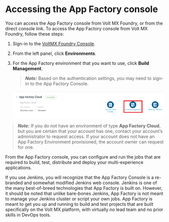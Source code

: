                          

Accessing the App Factory console
=================================

You can access the App Factory console from Volt MX Foundry, or from the direct console link. To access the App Factory console from Volt MX Foundry, follow these steps:

1.  Sign-in to the [VoltMX Foundry Console](https://manage.hclvoltmx.com/).
2.  From the left panel, click **Environments**.
3.  For the App Factory environment that you want to use, click **Build Management**.
    
    > **_Note:_** Based on the authentication settings, you may need to sign-in to the App Factory Console.
    
    ![](Resources/Images/AppFactory_Clouf.png)
    

> **_Note:_** If you do not have an environment of type **App Factory Cloud**, but you are certain that your account has one, contact your account’s administrator to request access. If your account does not have an App Factory Environment provisioned, the account owner can request for one.

From the App Factory console, you can configure and run the jobs that are required to build, test, distribute and deploy your multi-experience applications.

If you use Jenkins, you will recognize that the App Factory Console is a re-branded and somewhat modified Jenkins web console. Jenkins is one of the many best-of-breed technologies that App Factory is built on. However, it should be noted that unlike bare-bones Jenkins, App Factory is not meant to manage your Jenkins cluster or script your own jobs. App Factory is meant to get you up and running to build and test projects that are built specifically on the Volt MX platform, with virtually no lead team and no prior skills in DevOps tools.
